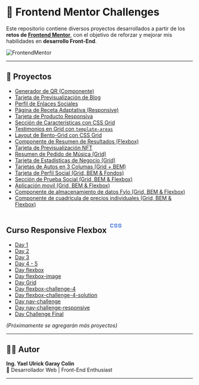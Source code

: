 # 🚀 Frontend Mentor Challenges

Este repositorio contiene diversos proyectos desarrollados a partir de los **retos de [Frontend Mentor](https://www.frontendmentor.io/)**, con el objetivo de reforzar y mejorar mis habilidades en **desarrollo Front-End**.

![FrontendMentor](https://encrypted-tbn0.gstatic.com/images?q=tbn:ANd9GcRje2Heozz1iLA-kSbq382CM_fj2zIAelhpug&s)

---

## 📂 Proyectos

- [Generador de QR (Componente)](Proyectos/qr-code-component-main/index.html)
- [Tarjeta de Previsualización de Blog](Proyectos\blog-preview-card-main\index.html)
- [Perfil de Enlaces Sociales](Proyectos\social-links-profile-main\index.html)
- [Página de Receta Adaptativa (Responsive)](Proyectos\recipe-page-main\index.html)
- [Tarjeta de Producto Responsiva](Proyectos\product-preview-card-component-main\index.html)
- [Sección de Características con CSS Grid](Proyectos\four-card-feature-section-master\index.html)
- [Testimonios en Grid con `template-areas`](Proyectos\testimonials-grid-section-main\index.html)
- [Layout de Bento-Grid con CSS Grid](Proyectos\bento-grid-main\index.html)
- [Componente de Resumen de Resultados (Flexbox)](Proyectos\results-summary-component-main\index.html)
- [Tarjeta de Previsualización NFT](Proyectos\nft-preview-card-component-main\index.html)
- [Resumen de Pedido de Música (Grid)](Proyectos\order-summary-component-main\index.html)
- [Tarjeta de Estadísticas de Negocio (Grid)](Proyectos\stats-preview-card-component-main\index.html)
- [Tarjetas de Autos en 3 Columas (Grid + BEM)](Proyectos\3-column-preview-card-component-main\index.html)
- [Tarjeta de Perfil Social (Grid, BEM & Fondos)](Proyectos\profile-card-component-main\index.html)
- [Sección de Prueba Social (Grid, BEM & Flexbox)](Proyectos\social-proof-section-master\index.html)
- [Aplicación movil (Grid, BEM & Flexbox)](Proyectos\chat-app-css-illustration-master\index.html)
- [Componente de almacenamiento de datos Fylo (Grid, BEM & Flexbox)](Proyectos\fylo-data-storage-component-master\index.html)
- [Componente de cuadrícula de precios individuales (Grid, BEM & Flexbox)](Proyectos\single-price-grid-component-master\index.html)

## Curso Responsive Flexbox <svg xmlns="http://www.w3.org/2000/svg" height="40px" viewBox="0 -960 960 960" width="40px" fill="#5985E1"><path d="M416-360q-15.67 0-25.83-10.17Q380-380.33 380-396v-44h52v28h96v-48.67H416q-15 0-25.5-10.5t-10.5-25.5V-564q0-15.67 10.17-25.83Q400.33-600 416-600h128q15.67 0 25.83 10.17Q580-579.67 580-564v44h-52v-28h-96v48.67h112q15 0 25.5 10.5t10.5 25.5V-396q0 15.67-10.17 25.83Q559.67-360 544-360H416Zm260 0q-15.67 0-25.83-10.17Q640-380.33 640-396v-44h52v28h96v-48.67H676q-15 0-25.5-10.5t-10.5-25.5V-564q0-15.67 10.17-25.83Q660.33-600 676-600h128q15.67 0 25.83 10.17Q840-579.67 840-564v44h-52v-28h-96v48.67h112q15 0 25.5 10.5t10.5 25.5V-396q0 15.67-10.17 25.83Q819.67-360 804-360H676Zm-520 0q-15.67 0-25.83-10.17Q120-380.33 120-396v-168q0-15.67 10.17-25.83Q140.33-600 156-600h128q15.67 0 25.83 10.17Q320-579.67 320-564v44h-52v-28h-96v136h96v-28h52v44q0 15.67-10.17 25.83Q299.67-360 284-360H156Z"/></svg>

- [Day 1](Curso_responsive\Day1\index.html)
- [Day 2](Curso_responsive\Day2\index.html)
- [Day 3](Curso_responsive\Day3\index.html)
- [Day 4 - 5](Curso_responsive\Day_4-5\index.html)
- [Day flexbox](Curso_responsive\Day_flexbox\index.html)
- [Day flexbox-image](Curso_responsive\Day_flexbox_image\index.html)
- [Day Grid](Curso_responsive\Day_Grid\index.html)
- [Day flexbox-challenge-4](Curso_responsive\flexbox-challenge-4\index.html)
- [Day flexbox-challenge-4-solution](Curso_responsive\flexbox-challenge-4-solution\index.html)
- [Day nav-challenge](Curso_responsive\nav-challenge\index.html)
- [Day nav-challenge-responsive](Curso_responsive\nav-challenge_responsive\index.html)
- [Day Challenge Final](Curso_responsive\Challenge-Final\index.html)

_(Próximamente se agregarán más proyectos)_

---

## 👨‍💻 Autor

**Ing. Yael Ulrick Garay Colin**  
💼 Desarrollador Web | Front-End Enthusiast

---
